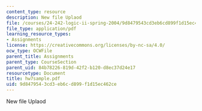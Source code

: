 ```yaml
---
content_type: resource
description: New file Uplaod
file: /courses/24-242-logic-ii-spring-2004/9d8479543cd3eb6cd899f1d15ec462ce_hw7sample.pdf
file_type: application/pdf
learning_resource_types:
- Assignments
license: https://creativecommons.org/licenses/by-nc-sa/4.0/
ocw_type: OCWFile
parent_title: Assignments
parent_type: CourseSection
parent_uid: 84b78226-819d-42f2-b120-d8ec37d24e17
resourcetype: Document
title: hw7sample.pdf
uid: 9d847954-3cd3-eb6c-d899-f1d15ec462ce
---
```

New file Uplaod